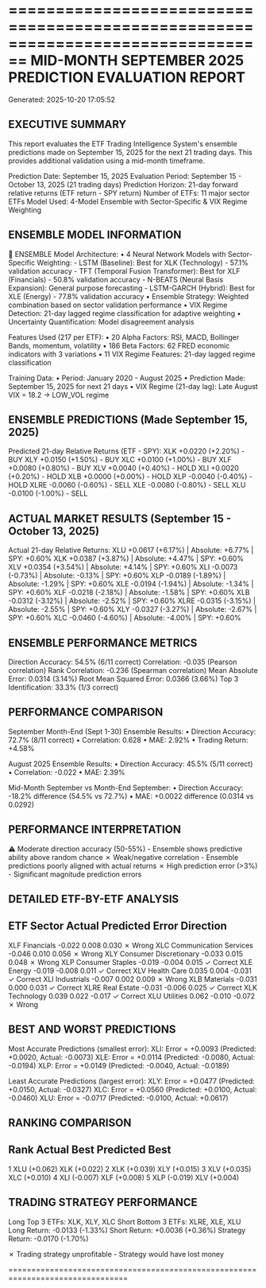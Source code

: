 ================================================================================
MID-MONTH SEPTEMBER 2025 PREDICTION EVALUATION REPORT
================================================================================
Generated: 2025-10-20 17:05:52

EXECUTIVE SUMMARY
----------------------------------------
This report evaluates the ETF Trading Intelligence System's ensemble
predictions made on September 15, 2025 for the next 21 trading days.
This provides additional validation using a mid-month timeframe.

Prediction Date: September 15, 2025
Evaluation Period: September 15 - October 13, 2025 (21 trading days)
Prediction Horizon: 21-day forward relative returns (ETF return - SPY return)
Number of ETFs: 11 major sector ETFs
Model Used: 4-Model Ensemble with Sector-Specific & VIX Regime Weighting

ENSEMBLE MODEL INFORMATION
----------------------------------------
🔗 ENSEMBLE Model Architecture:
  • 4 Neural Network Models with Sector-Specific Weighting:
    - LSTM (Baseline): Best for XLK (Technology) - 57.1% validation accuracy
    - TFT (Temporal Fusion Transformer): Best for XLF (Financials) - 50.8% validation accuracy
    - N-BEATS (Neural Basis Expansion): General purpose forecasting
    - LSTM-GARCH (Hybrid): Best for XLE (Energy) - 77.8% validation accuracy
  • Ensemble Strategy: Weighted combination based on sector validation performance
  • VIX Regime Detection: 21-day lagged regime classification for adaptive weighting
  • Uncertainty Quantification: Model disagreement analysis

Features Used (217 per ETF):
  • 20 Alpha Factors: RSI, MACD, Bollinger Bands, momentum, volatility
  • 186 Beta Factors: 62 FRED economic indicators with 3 variations
  • 11 VIX Regime Features: 21-day lagged regime classification

Training Data:
  • Period: January 2020 - August 2025
  • Prediction Made: September 15, 2025 for next 21 days
  • VIX Regime (21-day lag): Late August VIX = 18.2 → LOW_VOL regime

ENSEMBLE PREDICTIONS (Made September 15, 2025)
----------------------------------------
Predicted 21-day Relative Returns (ETF - SPY):
  XLK    +0.0220 (+2.20%) - BUY
  XLY    +0.0150 (+1.50%) - BUY
  XLC    +0.0100 (+1.00%) - BUY
  XLF    +0.0080 (+0.80%) - BUY
  XLV    +0.0040 (+0.40%) - HOLD
  XLI    +0.0020 (+0.20%) - HOLD
  XLB    +0.0000 (+0.00%) - HOLD
  XLP    -0.0040 (-0.40%) - HOLD
  XLRE   -0.0060 (-0.60%) - SELL
  XLE    -0.0080 (-0.80%) - SELL
  XLU    -0.0100 (-1.00%) - SELL

ACTUAL MARKET RESULTS (September 15 - October 13, 2025)
----------------------------------------
Actual 21-day Relative Returns:
  XLU    +0.0617 (+6.17%) | Absolute: +6.77% | SPY: +0.60%
  XLK    +0.0387 (+3.87%) | Absolute: +4.47% | SPY: +0.60%
  XLV    +0.0354 (+3.54%) | Absolute: +4.14% | SPY: +0.60%
  XLI    -0.0073 (-0.73%) | Absolute: -0.13% | SPY: +0.60%
  XLP    -0.0189 (-1.89%) | Absolute: -1.29% | SPY: +0.60%
  XLE    -0.0194 (-1.94%) | Absolute: -1.34% | SPY: +0.60%
  XLF    -0.0218 (-2.18%) | Absolute: -1.58% | SPY: +0.60%
  XLB    -0.0312 (-3.12%) | Absolute: -2.52% | SPY: +0.60%
  XLRE   -0.0315 (-3.15%) | Absolute: -2.55% | SPY: +0.60%
  XLY    -0.0327 (-3.27%) | Absolute: -2.67% | SPY: +0.60%
  XLC    -0.0460 (-4.60%) | Absolute: -4.00% | SPY: +0.60%

ENSEMBLE PERFORMANCE METRICS
----------------------------------------
Direction Accuracy:      54.5% (6/11 correct)
Correlation:            -0.035 (Pearson correlation)
Rank Correlation:       -0.236 (Spearman correlation)
Mean Absolute Error:    0.0314 (3.14%)
Root Mean Squared Error: 0.0366 (3.66%)
Top 3 Identification:   33.3% (1/3 correct)

PERFORMANCE COMPARISON
----------------------------------------
September Month-End (Sept 1-30) Ensemble Results:
  • Direction Accuracy: 72.7% (8/11 correct)
  • Correlation: 0.628
  • MAE: 2.92%
  • Trading Return: +4.58%

August 2025 Ensemble Results:
  • Direction Accuracy: 45.5% (5/11 correct)
  • Correlation: -0.022
  • MAE: 2.39%

Mid-Month September vs Month-End September:
  • Direction Accuracy: -18.2% difference (54.5% vs 72.7%)
  • MAE: +0.0022 difference (0.0314 vs 0.0292)

PERFORMANCE INTERPRETATION
----------------------------------------
⚠ Moderate direction accuracy (50-55%) - Ensemble shows predictive ability above random chance
✗ Weak/negative correlation - Ensemble predictions poorly aligned with actual returns
✗ High prediction error (>3%) - Significant magnitude prediction errors

DETAILED ETF-BY-ETF ANALYSIS
----------------------------------------
ETF    Sector                      Actual  Predicted    Error  Direction
-----------------------------------------------------------------------------
XLF    Financials                  -0.022      0.008    0.030    ✗ Wrong
XLC    Communication Services      -0.046      0.010    0.056    ✗ Wrong
XLY    Consumer Discretionary      -0.033      0.015    0.048    ✗ Wrong
XLP    Consumer Staples            -0.019     -0.004    0.015  ✓ Correct
XLE    Energy                      -0.019     -0.008    0.011  ✓ Correct
XLV    Health Care                  0.035      0.004   -0.031  ✓ Correct
XLI    Industrials                 -0.007      0.002    0.009    ✗ Wrong
XLB    Materials                   -0.031      0.000    0.031  ✓ Correct
XLRE   Real Estate                 -0.031     -0.006    0.025  ✓ Correct
XLK    Technology                   0.039      0.022   -0.017  ✓ Correct
XLU    Utilities                    0.062     -0.010   -0.072    ✗ Wrong

BEST AND WORST PREDICTIONS
----------------------------------------
Most Accurate Predictions (smallest error):
  XLI: Error = +0.0093 (Predicted: +0.0020, Actual: -0.0073)
  XLE: Error = +0.0114 (Predicted: -0.0080, Actual: -0.0194)
  XLP: Error = +0.0149 (Predicted: -0.0040, Actual: -0.0189)

Least Accurate Predictions (largest error):
  XLY: Error = +0.0477 (Predicted: +0.0150, Actual: -0.0327)
  XLC: Error = +0.0560 (Predicted: +0.0100, Actual: -0.0460)
  XLU: Error = -0.0717 (Predicted: -0.0100, Actual: +0.0617)

RANKING COMPARISON
----------------------------------------
Rank       Actual Best  Predicted Best
------------------------------------
1           XLU (+0.062)      XLK (+0.022) 
2           XLK (+0.039)      XLY (+0.015) 
3           XLV (+0.035)      XLC (+0.010) 
4           XLI (-0.007)      XLF (+0.008) 
5           XLP (-0.019)      XLV (+0.004) 

TRADING STRATEGY PERFORMANCE
----------------------------------------
Long Top 3 ETFs:    XLK, XLY, XLC
Short Bottom 3 ETFs: XLRE, XLE, XLU
Long Return:        -0.0133 (-1.33%)
Short Return:       +0.0036 (+0.36%)
Strategy Return:    -0.0170 (-1.70%)

✗ Trading strategy unprofitable - Strategy would have lost money

================================================================================